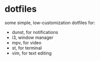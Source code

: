 # dotfiles

some simple, low-customization dotfiles for:

 - dunst, for notifications
 - i3, window manager
 - mpv, for video
 - st, for terminal
 - vim, for text editing
